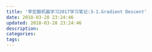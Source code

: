 ```yaml
---
title: '李宏毅机器学习2017学习笔记:3-1.Gradient Descent'
date: 2018-03-28 23:24:46
updated: 2018-03-28 23:24:46
description:
categories:
tags:
---
```

